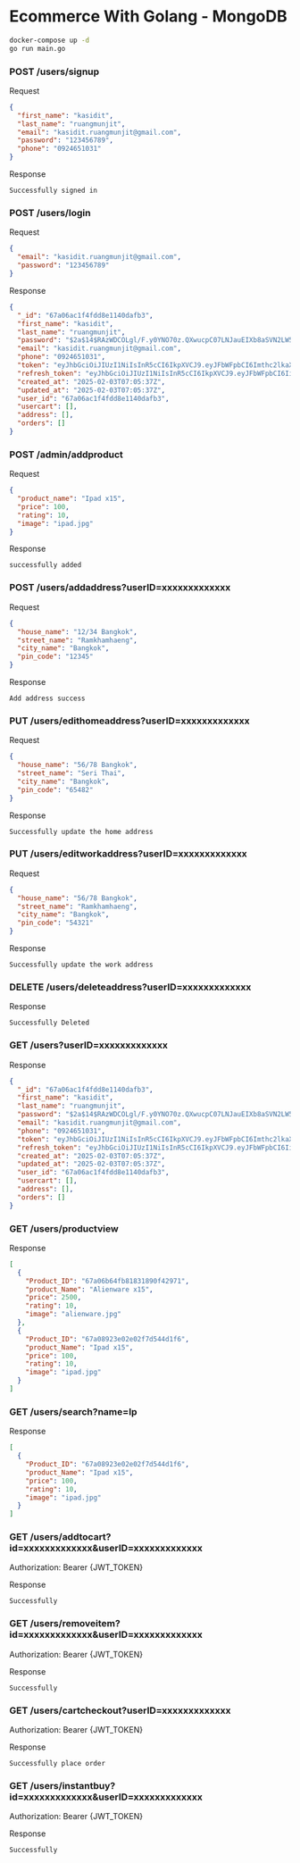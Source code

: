 # Ecommerce With Golang - MongoDB

```bash
docker-compose up -d
go run main.go
```

### POST /users/signup

Request

```json
{
  "first_name": "kasidit",
  "last_name": "ruangmunjit",
  "email": "kasidit.ruangmunjit@gmail.com",
  "password": "123456789",
  "phone": "0924651031"
}
```

Response

```text
Successfully signed in
```

### POST /users/login

Request

```json
{
  "email": "kasidit.ruangmunjit@gmail.com",
  "password": "123456789"
}
```

Response

```json
{
  "_id": "67a06ac1f4fdd8e1140dafb3",
  "first_name": "kasidit",
  "last_name": "ruangmunjit",
  "password": "$2a$14$RAzWDCOLgl/F.y0YNO70z.QXwucpC07LNJauEIXb8aSVN2LW5xOsq",
  "email": "kasidit.ruangmunjit@gmail.com",
  "phone": "0924651031",
  "token": "eyJhbGciOiJIUzI1NiIsInR5cCI6IkpXVCJ9.eyJFbWFpbCI6Imthc2lkaXQucnVhbmdtdW5qaXRAZ21haWwuY29tIiwiRmlyc3RfTmFtZSI6Imthc2lkaXQiLCJMYXN0X05hbWUiOiJydWFuZ211bmppdCIsIlVpZCI6IjY3YTA2YWMxZjRmZGQ4ZTExNDBkYWZiMyIsImV4cCI6MTczODY1NDAyNn0.KOmJSkqrBNPxgB9kFAFZZPKdDj3kC3xOMbJYwcgROuA",
  "refresh_token": "eyJhbGciOiJIUzI1NiIsInR5cCI6IkpXVCJ9.eyJFbWFpbCI6IiIsIkZpcnN0X05hbWUiOiIiLCJMYXN0X05hbWUiOiIiLCJVaWQiOiIiLCJleHAiOjE3MzkxNzI0MjZ9.u2BoY7UAFAmETab4a79Z2O0C9XikERDf5FLnPXVgQGw",
  "created_at": "2025-02-03T07:05:37Z",
  "updated_at": "2025-02-03T07:05:37Z",
  "user_id": "67a06ac1f4fdd8e1140dafb3",
  "usercart": [],
  "address": [],
  "orders": []
}
```

### POST /admin/addproduct

Request

```json
{
  "product_name": "Ipad x15",
  "price": 100,
  "rating": 10,
  "image": "ipad.jpg"
}
```

Response

```text
successfully added
```

### POST /users/addaddress?userID=xxxxxxxxxxxxx

Request

```json
{
  "house_name": "12/34 Bangkok",
  "street_name": "Ramkhamhaeng",
  "city_name": "Bangkok",
  "pin_code": "12345"
}
```

Response

```text
Add address success
```

### PUT /users/edithomeaddress?userID=xxxxxxxxxxxxx

Request

```json
{
  "house_name": "56/78 Bangkok",
  "street_name": "Seri Thai",
  "city_name": "Bangkok",
  "pin_code": "65482"
}
```

Response

```text
Successfully update the home address
```

### PUT /users/editworkaddress?userID=xxxxxxxxxxxxx

Request

```json
{
  "house_name": "56/78 Bangkok",
  "street_name": "Ramkhamhaeng",
  "city_name": "Bangkok",
  "pin_code": "54321"
}
```

Response

```text
Successfully update the work address
```

### DELETE /users/deleteaddress?userID=xxxxxxxxxxxxx

Response

```text
Successfully Deleted
```

### GET /users?userID=xxxxxxxxxxxxx

Response

```json
{
  "_id": "67a06ac1f4fdd8e1140dafb3",
  "first_name": "kasidit",
  "last_name": "ruangmunjit",
  "password": "$2a$14$RAzWDCOLgl/F.y0YNO70z.QXwucpC07LNJauEIXb8aSVN2LW5xOsq",
  "email": "kasidit.ruangmunjit@gmail.com",
  "phone": "0924651031",
  "token": "eyJhbGciOiJIUzI1NiIsInR5cCI6IkpXVCJ9.eyJFbWFpbCI6Imthc2lkaXQucnVhbmdtdW5qaXRAZ21haWwuY29tIiwiRmlyc3RfTmFtZSI6Imthc2lkaXQiLCJMYXN0X05hbWUiOiJydWFuZ211bmppdCIsIlVpZCI6IjY3YTA2YWMxZjRmZGQ4ZTExNDBkYWZiMyIsImV4cCI6MTczODY1OTI2MH0.9SOjemB47bqcb6bkGl9133i_zyCYd7hgpGZ2lOP-Y2I",
  "refresh_token": "eyJhbGciOiJIUzI1NiIsInR5cCI6IkpXVCJ9.eyJFbWFpbCI6IiIsIkZpcnN0X05hbWUiOiIiLCJMYXN0X05hbWUiOiIiLCJVaWQiOiIiLCJleHAiOjE3MzkxNzc2NjB9.yRfq-1OQK-T2F3ls7-BSgf5V3uosk_AKqTZv6VNW5ms",
  "created_at": "2025-02-03T07:05:37Z",
  "updated_at": "2025-02-03T07:05:37Z",
  "user_id": "67a06ac1f4fdd8e1140dafb3",
  "usercart": [],
  "address": [],
  "orders": []
}
```

### GET /users/productview

Response

```json
[
  {
    "Product_ID": "67a06b64fb81831890f42971",
    "product_Name": "Alienware x15",
    "price": 2500,
    "rating": 10,
    "image": "alienware.jpg"
  },
  {
    "Product_ID": "67a08923e02e02f7d544d1f6",
    "product_Name": "Ipad x15",
    "price": 100,
    "rating": 10,
    "image": "ipad.jpg"
  }
]
```

### GET /users/search?name=Ip

Response

```json
[
  {
    "Product_ID": "67a08923e02e02f7d544d1f6",
    "product_Name": "Ipad x15",
    "price": 100,
    "rating": 10,
    "image": "ipad.jpg"
  }
]
```

### GET /users/addtocart?id=xxxxxxxxxxxxx&userID=xxxxxxxxxxxxx

Authorization: Bearer {JWT_TOKEN}

Response

```text
Successfully
```

### GET /users/removeitem?id=xxxxxxxxxxxxx&userID=xxxxxxxxxxxxx

Authorization: Bearer {JWT_TOKEN}

Response

```text
Successfully
```

### GET /users/cartcheckout?userID=xxxxxxxxxxxxx

Authorization: Bearer {JWT_TOKEN}

Response

```text
Successfully place order
```

### GET /users/instantbuy?id=xxxxxxxxxxxxx&userID=xxxxxxxxxxxxx

Authorization: Bearer {JWT_TOKEN}

Response

```text
Successfully
```
